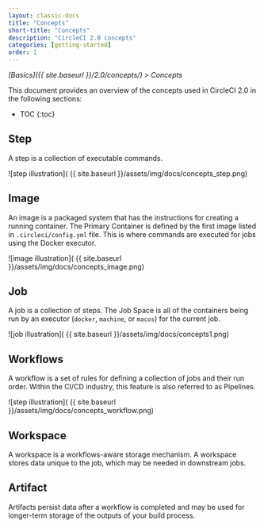 ```yaml
---
layout: classic-docs
title: "Concepts"
short-title: "Concepts"
description: "CircleCI 2.0 concepts"
categories: [getting-started]
order: 1
---
```


*[Basics]({{ site.baseurl }}/2.0/concepts/) > Concepts*

This document provides an overview of the concepts used in CircleCI 2.0 in the following sections:

* TOC 
{:toc}

## Step

A step is a collection of executable commands.

![step illustration]( {{ site.baseurl }}/assets/img/docs/concepts_step.png)

## Image

An image is a packaged system that has the instructions for creating a running container. The Primary Container is defined by the first image listed in `.circleci/config.yml` file. This is where commands are executed for jobs using the Docker executor.

![image illustration]( {{ site.baseurl }}/assets/img/docs/concepts_image.png)

## Job

A job is a collection of steps. The Job Space is all of the containers being run by an executor (`docker`, `machine`, or `macos`) for the current job. 

![job illustration]( {{ site.baseurl }}/assets/img/docs/concepts1.png)

## Workflows

A workflow is a set of rules for defining a collection of jobs and their run order. Within the CI/CD industry, this feature is also referred to as Pipelines.

![step illustration]( {{ site.baseurl }}/assets/img/docs/concepts_workflow.png)

## Workspace

A workspace is a workflows-aware storage mechanism. A workspace stores data unique to the job, which may be needed in downstream jobs.

## Artifact

Artifacts persist data after a workflow is completed and may be used for longer-term storage of the outputs of your build process.
